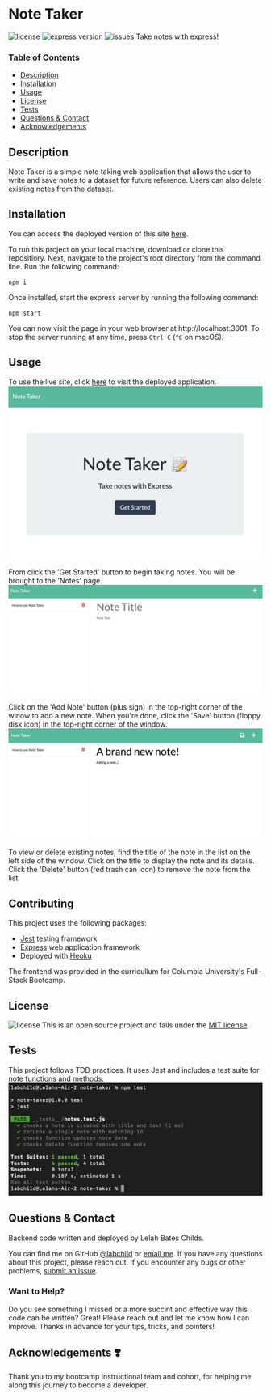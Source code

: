 # Note Taker
![license](https://img.shields.io/badge/license-MIT-green) ![express version](https://img.shields.io/github/package-json/dependency-version/labchild/note-taker/express) ![issues](https://img.shields.io/github/issues-raw/labchild/note-taker)
Take notes with express!

### Table of Contents
* [Description](#description)
* [Installation](#installation)
* [Usage](#usage)
* [License](#license)
* [Tests](#tests)
* [Questions & Contact](#questions&contact)
* [Acknowledgements](#acknowledgements❣️)

## Description
Note Taker is a simple note taking web application that allows the user to write and save notes to a dataset for future reference. Users can also delete existing notes from the dataset.

## Installation
You can access the deployed version of this site [here](https://nameless-crag-18820.herokuapp.com/).

To run this project on your local machine, download or clone this repositiory. Next, navigate to the project's root directory from the command line. Run the following command:
``` 
npm i 
```
Once installed, start the express server by running the following command:
```
npm start
```
You can now visit the page in your web browser at http://localhost:3001. To stop the server running at any time, press ```Ctrl C``` (```^C``` on macOS).

## Usage
To use the live site, click [here](https://nameless-crag-18820.herokuapp.com/) to visit the deployed application.
![note taker homepage preview](./src/images/note-taker-preview.png)

From click the 'Get Started' button to begin taking notes. You will be brought to the 'Notes' page.
![note taker notes page preview](./src/images/note-taker-notes-review.png)

Click on the 'Add Note' button (plus sign) in the top-right corner of the winow to add a new note. When you're done, click the 'Save' button (floppy disk icon) in the top-right corner of the window.
![add note preview](./src/images/add-note-preview.png)

To view or delete existing notes, find the title of the note in the list on the left side of the window. Click on the title to display the note and its details. Click the 'Delete' button (red trash can icon) to remove the note from the list.

## Contributing
This project uses the following packages:
* [Jest](https://jestjs.io/) testing framework
* [Express](https://expressjs.com/) web application framework
* Deployed with [Heoku](https://www.heroku.com/)

The frontend was provided in the curricullum for Columbia University's Full-Stack Bootcamp.

## License
![license](https://img.shields.io/badge/license-MIT-green)
This is an open source project and falls under the [MIT license](./LICENSE.md).

## Tests
This project follows TDD practices. It uses Jest and includes a test suite for note functions and methods.
![passing test suite](./src/images/note-taker-tests.png)

## Questions & Contact
Backend code written and deployed by Lelah Bates Childs.

You can find me on GitHub [@labchild](https://github.com/labchild) or [email me](mailto:labchilds@gmail.com). If you have any questions about this project, please reach out. If you encounter any bugs or other problems, [submit an issue](https://github.com/labchild/team-profile-generator/issues).

### Want to Help?
Do you see something I missed or a more succint and effective way this code can be written? Great! Please reach out and let me know how I can improve. Thanks in advance for your tips, tricks, and pointers!

## Acknowledgements ❣️
Thank you to my bootcamp instructional team and cohort, for helping me along this journey to become a developer.